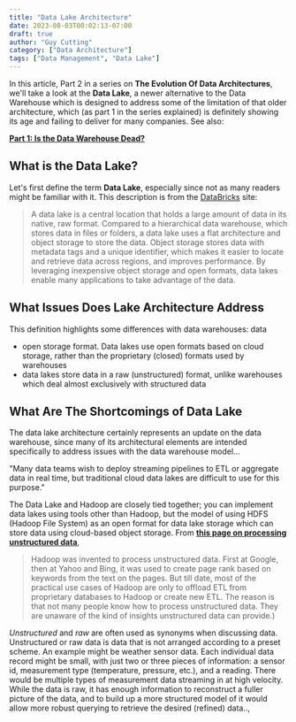```yaml
---
title: "Data Lake Architecture"
date: 2023-08-03T00:02:13-07:00
draft: true
author: "Guy Cutting"
category: ["Data Architecture"]
tags: ["Data Management", "Data Lake"]
---
```


In this article, Part 2 in a series on **The Evolution Of Data Architectures**, we'll take a look at the **Data Lake**, a newer alternative to the Data Warehouse which is designed to address some of the limitation of that older architecture, which (as part 1 in the series explained) is definitely showing its age and failing to deliver for many companies. See also:

**[Part 1: Is the Data Warehouse Dead?](/is-the-data-warehouse-dead)**

## What is the Data Lake?

Let's first define the term **Data Lake**, especially since not as many readers might be familiar with it. This description is from the [DataBricks](https://www.databricks.com) site:

>A data lake is a central location that holds a large amount of data in its native, raw format. Compared to a hierarchical data warehouse, which stores data in files or folders, a data lake uses a flat architecture and object storage to store the data.‍ Object storage stores data with metadata tags and a unique identifier, which makes it easier to locate and retrieve data across regions, and improves performance. By leveraging inexpensive object storage and open formats, data lakes enable many applications to take advantage of the data.


## What Issues Does Lake Architecture Address

This definition highlights some differences with data warehouses: data

- open storage format. Data lakes use open formats based on cloud storage, rather than the proprietary (closed) formats used by warehouses
- data lakes store data in a raw (unstructured) format, unlike warehouses which deal almost exclusively with structured data

## What Are The Shortcomings of Data Lake

The data lake architecture certainly represents an update on the data warehouse, since many of its architectural elements are intended specifically to address issues with the data warehouse model...

"Many data teams wish to deploy streaming pipelines to ETL or aggregate data in real time, but traditional cloud data lakes are difficult to use for this purpose."

The Data Lake and Hadoop are closely tied together; you can implement data lakes using tools other than Hadoop, but the model of using HDFS (Hadoop File System) as an open format for data lake storage which can store data using cloud-based object storage. From **[this page on processing unstructured data](https://www.ovaledge.com/blog/processing-unstructured-data)**,

>Hadoop was invented to process unstructured data. First at Google, then at Yahoo and Bing, it was used to create page rank based on keywords from the text on the pages. But till date, most of the practical use cases of Hadoop are only to offload ETL from proprietary databases to Hadoop or create new ETL. The reason is that not many people know how to process unstructured data. They are unaware of the kind of insights unstructured data can provide.)

*Unstructured* and *raw* are often used as synonyms when discussing data. Unstructured or raw data is data that is not arranged according to a preset scheme. An example might be weather sensor data. Each individual data record might be small, with just two or three pieces of information: a sensor id, measurement type (temperature, pressure, etc.), and a reading. There would be multiple types of measurement data streaming in at high velocity. While the data is raw, it has enough information to reconstruct a fuller picture of the data, and to build up a more structured model of it would allow more robust querying to retrieve the desired (refined) data..,
